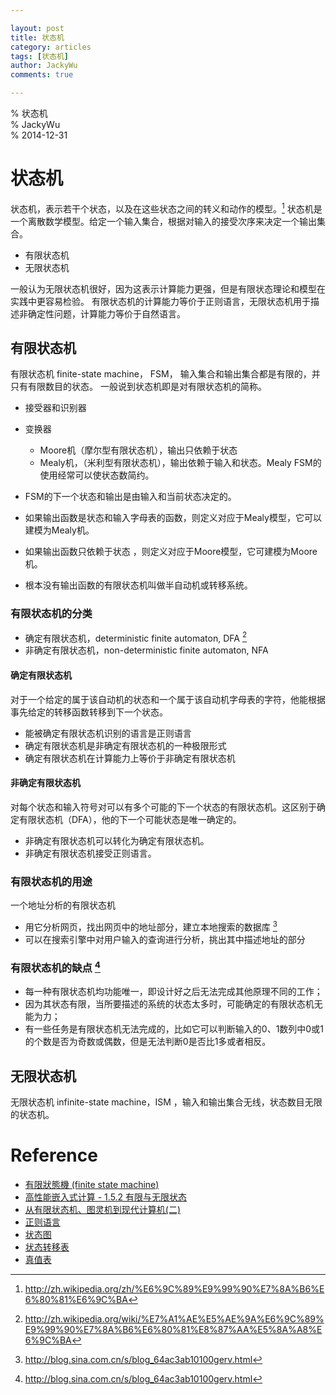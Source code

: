 ```yaml
---

layout: post  
title: 状态机  
category: articles  
tags: [状态机]  
author: JackyWu  
comments: true  

---
```


% 状态机  
% JackyWu  
% 2014-12-31


# 状态机


状态机，表示若干个状态，以及在这些状态之间的转义和动作的模型。[^1]
状态机是一个离散数学模型。给定一个输入集合，根据对输入的接受次序来决定一个输出集合。

[^1]: http://zh.wikipedia.org/zh/%E6%9C%89%E9%99%90%E7%8A%B6%E6%80%81%E6%9C%BA

- 有限状态机
- 无限状态机

一般认为无限状态机很好，因为这表示计算能力更强，但是有限状态理论和模型在实践中更容易检验。
有限状态机的计算能力等价于正则语言，无限状态机用于描述非确定性问题，计算能力等价于自然语言。

## 有限状态机

有限状态机 finite-state machine， FSM， 输入集合和输出集合都是有限的，并只有有限数目的状态。
一般说到状态机即是对有限状态机的简称。


- 接受器和识别器

- 变换器
	- Moore机（摩尔型有限状态机），输出只依赖于状态
	- Mealy机，（米利型有限状态机），输出依赖于输入和状态。Mealy FSM的使用经常可以使状态数简约。
- FSM的下一个状态和输出是由输入和当前状态决定的。


- 如果输出函数是状态和输入字母表的函数，则定义对应于Mealy模型，它可以建模为Mealy机。
- 如果输出函数只依赖于状态 ，则定义对应于Moore模型，它可建模为Moore机。
- 根本没有输出函数的有限状态机叫做半自动机或转移系统。

### 有限状态机的分类

- 确定有限状态机，deterministic finite automaton, DFA [^4]
- 非确定有限状态机，non-deterministic finite automaton, NFA

[^4]: http://zh.wikipedia.org/wiki/%E7%A1%AE%E5%AE%9A%E6%9C%89%E9%99%90%E7%8A%B6%E6%80%81%E8%87%AA%E5%8A%A8%E6%9C%BA

#### 确定有限状态机

对于一个给定的属于该自动机的状态和一个属于该自动机字母表的字符，他能根据事先给定的转移函数转移到下一个状态。

- 能被确定有限状态机识别的语言是正则语言
- 确定有限状态机是非确定有限状态机的一种极限形式
- 确定有限状态机在计算能力上等价于非确定有限状态机

#### 非确定有限状态机

对每个状态和输入符号对可以有多个可能的下一个状态的有限状态机。这区别于确定有限状态机（DFA），他的下一个可能状态是唯一确定的。

- 非确定有限状态机可以转化为确定有限状态机。
- 非确定有限状态机接受正则语言。

### 有限状态机的用途

一个地址分析的有限状态机

- 用它分析网页，找出网页中的地址部分，建立本地搜索的数据库 [^2]
- 可以在搜索引擎中对用户输入的查询进行分析，挑出其中描述地址的部分

### 有限状态机的缺点 [^3]

-  每一种有限状态机均功能唯一，即设计好之后无法完成其他原理不同的工作；
-  因为其状态有限，当所要描述的系统的状态太多时，可能确定的有限状态机无能为力；
-  有一些任务是有限状态机无法完成的，比如它可以判断输入的0、1数列中0或1的个数是否为奇数或偶数，但是无法判断0是否比1多或者相反。

[^2]: http://blog.sina.com.cn/s/blog_64ac3ab10100gerv.html
[^3]: http://blog.sina.com.cn/s/blog_64ac3ab10100gerv.html

## 无限状态机

无限状态机 infinite-state machine，ISM ，输入和输出集合无线，状态数目无限的状态机。



# Reference

- [有限狀態機 (finite state machine)](http://nthucad.cs.nthu.edu.tw/~yyliu/personal/nou/04ds/fsm.html)
- [高性能嵌入式计算 - 1.5.2 有限与无限状态](http://book.51cto.com/art/201006/208688.htm)
- [从有限状态机、图灵机到现代计算机(二)](http://blog.sina.com.cn/s/blog_64ac3ab10100gerv.html)
- [正则语言](http://zh.wikipedia.org/wiki/%E6%AD%A3%E5%88%99%E8%AF%AD%E8%A8%80)
- [状态图](http://zh.wikipedia.org/wiki/%E7%8A%B6%E6%80%81%E5%9B%BE)
- [状态转移表](http://zh.wikipedia.org/wiki/%E7%8A%B6%E6%80%81%E8%BD%AC%E7%A7%BB%E8%A1%A8)
- [真值表](http://zh.wikipedia.org/zh-cn/%E7%9C%9F%E5%80%BC%E8%A1%A8)
